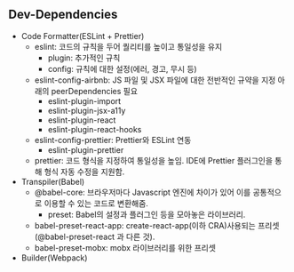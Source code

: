 ## Dev-Dependencies

 - Code Formatter(ESLint + Prettier)
    - eslint: 코드의 규칙을 두어 퀄리티를 높이고 통일성을 유지
        - plugin: 추가적인 규칙
        - config: 규칙에 대한 설정(에러, 경고, 무시 등)
    - eslint-config-airbnb: JS 파일 및 JSX 파일에 대한 전반적인 규약을 지정 아래의 peerDependencies 필요
        - eslint-plugin-import
        - eslint-plugin-jsx-a11y
        - eslint-plugin-react
        - eslint-plugin-react-hooks
    - eslint-config-prettier: Prettier와 ESLint 연동
        - eslint-plugin-prettier
    - prettier: 코드 형식을 지정하여 통일성을 높임. IDE에 Prettier 플러그인을 통해 형식 자동 수정을 지원함.
 - Transpiler(Babel)
    - @babel-core: 브라우저마다 Javascript 엔진에 차이가 있어 이를 공통적으로 이용할 수 있는 코드로 변환해줌.
        - preset: Babel의 설정과 플러그인 등을 모아놓은 라이브러리.
    - babel-preset-react-app: create-react-app(이하 CRA)사용되는 프리셋(@babel-preset-react 과 다른 것).
    - babel-preset-mobx: mobx 라이브러리를 위한 프리셋
 - Builder(Webpack)

